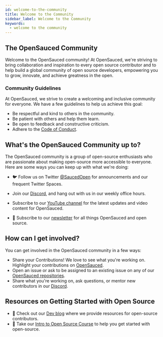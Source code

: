 ```yaml
---
id: welcome-to-the-community
title: Welcome to the Community
sidebar_label: Welcome to the Community
keywords:
  - welcome to the community
---
```


## The OpenSauced Community

Welcome to the OpenSauced community! At OpenSauced, we're striving to bring collaboration and inspiration to every open source contributor and to help build a global community of open source developers, empowering you to grow, innovate, and achieve greatness in the open.

### Community Guidelines

At OpenSauced, we strive to create a welcoming and inclusive community for everyone. We have a few guidelines to help us achieve this goal:

- Be respectful and kind to others in the community.
- Be patient with others and help them learn.
- Be open to feedback and constructive criticism.
- Adhere to the [Code of Conduct](https://github.com/open-sauced/.github/blob/main/CODE_OF_CONDUCT.md).

## What's the OpenSauced Community up to?

The OpenSauced community is a group of open-source enthusiasts who are passionate about making open-source more accessible to everyone. Here are some ways you can keep up with what we're doing:

- 🐦 Follow us on Twitter [@SaucedOpen](https://twitter.com/saucedopen) for announcements and our frequent Twitter Spaces.

- Join our [Discord](https://discord.gg/opensauced), and hang out with us in our weekly office hours.

- Subscribe to our [YouTube channel](https://www.youtube.com/channel/UCQ3x5SxWYK6tUdVJ1V-7n6Q) for the latest updates and video content for OpenSauced.

- 📰 Subscribe to our [newsletter](https://news.opensauced.pizza/#/portal/signup) for all things OpenSauced and open source.

## How can I get involved?

You can get involved in the OpenSauced community in a few ways:

- Share your Contributions! We love to see what you're working on. Highlight your contributions on [OpenSauced](https://insights.opensauced.pizza/feed).
- Open an issue or ask to be assigned to an existing issue on any of our [OpenSauced repositories](https://github.com/open-sauced).
- Share what you're working on, ask questions, or mentor new contributors in our [Discord](https://discord.gg/opensauced).

## Resources on Getting Started with Open Source

- 📝 Check out our [Dev blog](https://dev.to/opensauced) where we provide resources for open-source contributors.
- 📖 Take our [Intro to Open Source Course](https://github.com/open-sauced/intro) to help you get started with open-source.
